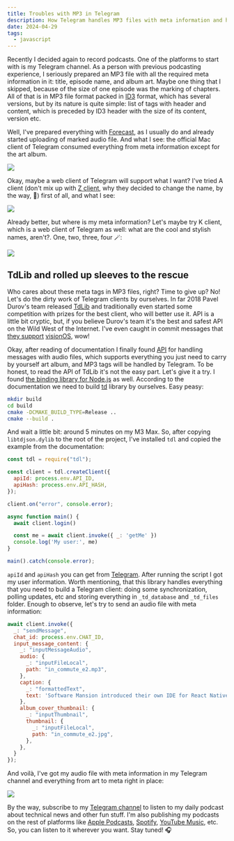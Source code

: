 ```yaml
---
title: Troubles with MP3 in Telegram
description: How Telegram handles MP3 files with meta information and how finally I've managed to upload it with all required data, with my art album, title and everything in 2024 using legendary TdLib from Durov's team.
date: 2024-04-29
tags:
  - javascript
---
```

Recently I decided again to record podcasts. One of the platforms to start with is my Telegram channel. As a person with previous podcasting experience, I seriously prepared an MP3 file with all the required meta information in it: title, episode name, and album art. Maybe one thing that I skipped, because of the size of one episode was the marking of chapters. All of that is in MP3 file format packed in <a href="https://en.wikipedia.org/wiki/ID3" target="_blank">ID3</a> format, which has several versions, but by its nature is quite simple: list of tags with header and content, which is preceded by ID3 header with the size of its content, version etc.

Well, I've prepared everything with <a href="https://overcast.fm/forecast" target="_blank">Forecast</a>, as I usually do and already started uploading of marked audio file. And what I see: the official Mac client of Telegram consumed everything from meta information except for the art album.

<img src="{% imageUrl 'content/desktop.png' %}">

Okay, maybe a web client of Telegram will support what I want? I've tried A client (don't mix up with <a href="https://web.archive.org/web/20220224044948/https://telegram.org/apps" target="_blank">Z client</a>, why they decided to change the name, by the way, 🤔) first of all, and what I see:

<img src="{% imageUrl 'content/web_a.png' %}">

Already better, but where is my meta information? Let's maybe try K client, which is a web client of Telegram as well: what are the cool and stylish names, aren't?. One, two, three, four 🪄:

<img src="{% imageUrl 'content/web_k.png' %}">

## TdLib and rolled up sleeves to the rescue

Who cares about these meta tags in MP3 files, right? Time to give up? No! Let's do the dirty work of Telegram clients by ourselves. In far 2018 Pavel Durov's team released <a href="https://core.telegram.org/tdlib" target="_blank">TdLib</a> and traditionally even started some competition with prizes for the best client, who will better use it. API is a little bit cryptic, but, if you believe Durov's team it's the best and safest API on the Wild West of the Internet. I've even caught in commit messages that <a href="https://github.com/tdlib/td/commit/23c7a6caee1f9ec4c137048359bbd415927f1e22" target="_blank">they support</a> <a href="https://en.wikipedia.org/wiki/VisionOS" target="_blank">visionOS</a>, wow!

Okay, after reading of documentation I finally found <a href="https://core.telegram.org/tdlib/docs/classtd_1_1td__api_1_1input_message_audio.html#af859c8e113f23f3da7783dac2be4258d" target="_blank">API</a> for handling messages with audio files, which supports everything you just need to carry by yourself art album, and MP3 tags will be handled by Telegram. To be honest, to read the API of TdLib it's not the easy part. Let's give it a try. I found <a href="https://github.com/Bannerets/tdl" target="_blank">the binding library for Node.js</a> as well. According to the documentation we need to build <a href="https://github.com/tdlib/td#building" target="_blank">td</a> library by ourselves. Easy peasy:

```bash
mkdir build
cd build
cmake -DCMAKE_BUILD_TYPE=Release ..
cmake --build .
```

And wait a little bit: around 5 minutes on my M3 Max. So, after copying `libtdjson.dylib` to the root of the project, I've installed `tdl` and copied the example from the documentation:

```javascript
const tdl = require("tdl");

const client = tdl.createClient({
  apiId: process.env.API_ID,
  apiHash: process.env.API_HASH, 
});

client.on("error", console.error);

async function main() {
  await client.login()

  const me = await client.invoke({ _: 'getMe' })
  console.log('My user:', me)
}

main().catch(console.error);

```

`apiId` and `apiHash` you can get from <a href="https://my.telegram.org/apps" target="_blank">Telegram</a>. After running the script I got my user information. Worth mentioning, that this library handles everything that you need to build a Telegram client: doing some synchronization, polling updates, etc and storing everything in `_td_database` and `_td_files` folder. Enough to observe, let's try to send an audio file with meta information:

```javascript
await client.invoke({
  _: "sendMessage",
  chat_id: process.env.CHAT_ID,
  input_message_content: {
    _: "inputMessageAudio",
    audio: {
      _: "inputFileLocal",
      path: "in_commute_e2.mp3",
    },
    caption: {
      _: "formattedText",
      text: 'Software Mansion introduced their own IDE for React Native, Ghost goes to fediverse and much more in new episode "In commute"',
    },
    album_cover_thumbnail: {
      _: "inputThumbnail",
      thumbnail: {
        _: "inputFileLocal",
        path: "in_commute_e2.jpg",
      },
    },
  }
});
```

And voilà, I've got my audio file with meta information in my Telegram channel and everything from art to meta right in place:

<img src="{% imageUrl 'content/result.png' %}">

By the way, subscribe to my <a href="https://t.me/underoot" target="_blank">Telegram channel</a> to listen to my daily podcast about technical news and other fun stuff. I'm also publishing my podcasts on the rest of platforms like <a href="https://podcasts.apple.com/fi/podcast/in-commute/id1743474765" target="_blank">Apple Podcasts</a>, <a href="https://open.spotify.com/show/3zXxPMUdC8KnhZserRT8oC?si=2a8252ccb4db402e" target="_blank">Spotify</a>, <a href="https://www.youtube.com/playlist?list=PL-lkc8Fj6Q8-pKzYo8YzHOAPoqZYImbUy" target="_blank">YouTube Music</a>, etc. So, you can listen to it wherever you want. Stay tuned! 🎧
```

